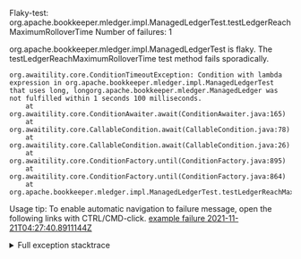         
Flaky-test: org.apache.bookkeeper.mledger.impl.ManagedLedgerTest.testLedgerReachMaximumRolloverTime
Number of failures: 1

org.apache.bookkeeper.mledger.impl.ManagedLedgerTest is flaky. The testLedgerReachMaximumRolloverTime test method fails sporadically.

```
org.awaitility.core.ConditionTimeoutException: Condition with lambda expression in org.apache.bookkeeper.mledger.impl.ManagedLedgerTest that uses long, longorg.apache.bookkeeper.mledger.ManagedLedger was not fulfilled within 1 seconds 100 milliseconds.
	at org.awaitility.core.ConditionAwaiter.await(ConditionAwaiter.java:165)
	at org.awaitility.core.CallableCondition.await(CallableCondition.java:78)
	at org.awaitility.core.CallableCondition.await(CallableCondition.java:26)
	at org.awaitility.core.ConditionFactory.until(ConditionFactory.java:895)
	at org.awaitility.core.ConditionFactory.until(ConditionFactory.java:864)
	at org.apache.bookkeeper.mledger.impl.ManagedLedgerTest.testLedgerReachMaximumRolloverTime(ManagedLedgerTest.java:3040)
```

Usage tip: To enable automatic navigation to failure message, open the following links with CTRL/CMD-click.
[example failure 2021-11-21T04:27:40.8911144Z](https://github.com/apache/pulsar/runs/4276528360?check_suite_focus=true?check_suite_focus=true#step:8:18053)


<details>
<summary>Full exception stacktrace</summary>
<code><pre>
org.awaitility.core.ConditionTimeoutException: Condition with lambda expression in org.apache.bookkeeper.mledger.impl.ManagedLedgerTest that uses long, longorg.apache.bookkeeper.mledger.ManagedLedger was not fulfilled within 1 seconds 100 milliseconds.
	at org.awaitility.core.ConditionAwaiter.await(ConditionAwaiter.java:165)
	at org.awaitility.core.CallableCondition.await(CallableCondition.java:78)
	at org.awaitility.core.CallableCondition.await(CallableCondition.java:26)
	at org.awaitility.core.ConditionFactory.until(ConditionFactory.java:895)
	at org.awaitility.core.ConditionFactory.until(ConditionFactory.java:864)
	at org.apache.bookkeeper.mledger.impl.ManagedLedgerTest.testLedgerReachMaximumRolloverTime(ManagedLedgerTest.java:3040)
	at java.base/jdk.internal.reflect.NativeMethodAccessorImpl.invoke0(Native Method)
	at java.base/jdk.internal.reflect.NativeMethodAccessorImpl.invoke(NativeMethodAccessorImpl.java:62)
	at java.base/jdk.internal.reflect.DelegatingMethodAccessorImpl.invoke(DelegatingMethodAccessorImpl.java:43)
	at java.base/java.lang.reflect.Method.invoke(Method.java:566)
	at org.testng.internal.MethodInvocationHelper.invokeMethod(MethodInvocationHelper.java:132)
	at org.testng.internal.InvokeMethodRunnable.runOne(InvokeMethodRunnable.java:45)
	at org.testng.internal.InvokeMethodRunnable.call(InvokeMethodRunnable.java:73)
	at org.testng.internal.InvokeMethodRunnable.call(InvokeMethodRunnable.java:11)
	at java.base/java.util.concurrent.FutureTask.run(FutureTask.java:264)
	at java.base/java.util.concurrent.ThreadPoolExecutor.runWorker(ThreadPoolExecutor.java:1128)
	at java.base/java.util.concurrent.ThreadPoolExecutor$Worker.run(ThreadPoolExecutor.java:628)
	at java.base/java.lang.Thread.run(Thread.java:829)

</pre></code>
</details>

